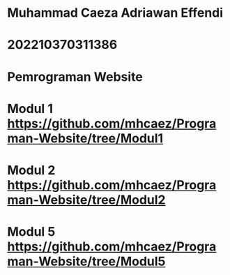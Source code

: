 # Muhammad Caeza Adriawan Effendi
# 202210370311386
# Pemrograman Website
# Modul 1 https://github.com/mhcaez/Programan-Website/tree/Modul1
# Modul 2 https://github.com/mhcaez/Programan-Website/tree/Modul2
# Modul 5 https://github.com/mhcaez/Programan-Website/tree/Modul5
